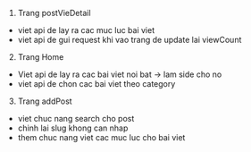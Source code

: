 1. Trang postVieDetail

- viet api de lay ra cac muc luc bai viet
- viet api de gui request khi vao trang de update lai viewCount

2. Trang Home

- Viet api de lay ra cac bai viet noi bat -> lam side cho no
- viet api de chon cac bai viet theo category

3. Trang addPost

- viet chuc nang search cho post
- chinh lai slug khong can nhap
- them chuc nang viet cac muc luc cho bai viet
